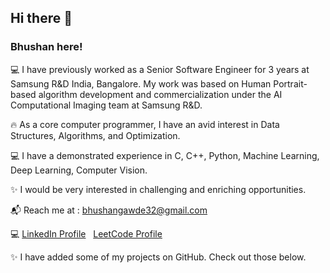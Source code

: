 ## Hi there 👋

### Bhushan here!

:computer: I have previously worked as a Senior Software Engineer for 3 years at Samsung R&D India, Bangalore. My work was based on Human Portrait-based algorithm development and          commercialization under the AI Computational Imaging team at Samsung R&D.

:fire: As a core computer programmer, I have an avid interest in Data Structures, Algorithms, and Optimization.

:computer: I have a demonstrated experience in C, C++, Python, Machine Learning, Deep Learning, Computer Vision. 

:sparkles: I would be very interested in challenging and enriching opportunities.

:mailbox_with_mail: Reach me at : bhushangawde32@gmail.com

:computer: [LinkedIn Profile](https://www.linkedin.com/in/bhushangawde1996/) &nbsp; [LeetCode Profile](https://leetcode.com/technophile96/)  

:sparkles: I have added some of my projects on GitHub. Check out those below.

<!--
**bhushangawde/bhushangawde** is a ✨ _special_ ✨ repository because its `README.md` (this file) appears on your GitHub profile.

Here are some ideas to get you started:

- 🔭 I’m currently working on ...
- 🌱 I’m currently learning ...
- 👯 I’m looking to collaborate on ...
- 🤔 I’m looking for help with ...
- 💬 Ask me about ...
- 📫 How to reach me: ...
- 😄 Pronouns: ...
- ⚡ Fun fact: ...
-->
